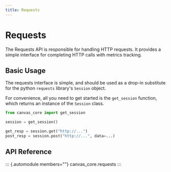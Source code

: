 ```yaml
---
title: Requests
---
```


# Requests

The Requests API is responsible for handling HTTP requests. It provides
a simple interface for completing HTTP calls with metrics tracking.

## Basic Usage

The requests interface is simple, and should be used as a drop-in
substitute for the python `requests` library\'s `Session` object.

For convenience, all you need to get started is the `get_session`
function, which returns an instance of the `Session` class.

``` python
from canvas_core import get_session

session = get_session()

get_resp = session.get("http://...")
post_resp = session.post("http://...", data=...)
```

## API Reference

::: {.automodule members=""}
canvas_core.requests
:::
